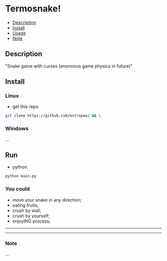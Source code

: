 <h1>Termosnake!</h1>

<!-- [_TOC_] -->
- [Description](#description)
- [Install](#install)
- [Usage](#run)
- [Note](#note)

## Description ##
"Snake game with curses (enormous game physics in future)"

## Install ##
### Linux ###
- get this repo
```sh
git clone https://github.com/entropax/ && \
```
### Windows ###
...

## Run ##
- python:
```sh
python main.py
```

### **You could**
- move your snake in any direction;
- eating fruits;
- crush by wall;
- crush by yourself;
- enjoyING process;

----
----
### Note
...
